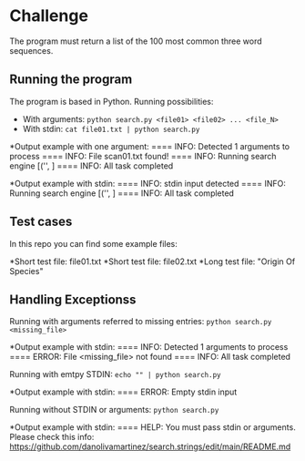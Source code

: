 # Challenge

The program must return a list of the 100 most common three word sequences.

## Running the program

The program is based in Python. Running possibilities: 

- With arguments: ```python search.py <file01> <file02> ... <file_N>```
- With stdin: ```cat file01.txt | python search.py```

*Output example with one argument:
==== INFO: Detected 1 arguments to process
==== INFO: File scan01.txt found!
==== INFO: Running search engine
[('<pattern>', <number of iterations>]
==== INFO: All task completed

*Output example with stdin:
==== INFO: stdin input detected
==== INFO: Running search engine
[('<pattern>', <number of iterations>]
==== INFO: All task completed


## Test cases

In this repo you can find some example files:

*Short test file: file01.txt 
*Short test file: file02.txt 
*Long test file: "Origin Of Species"

## Handling Exceptionss

Running with arguments referred to missing entries: ```python search.py <missing_file>```

*Output example with stdin:
==== INFO: Detected 1 arguments to process
==== ERROR: File <missing_file> not found
==== INFO: All task completed

Running with emtpy STDIN: ```echo "" | python search.py```

*Output example with stdin:
==== ERROR: Empty stdin input

Running without STDIN or arguments: ```python search.py```

*Output example with stdin:
==== HELP: You must pass stdin or arguments. Please check this info: https://github.com/danolivamartinez/search.strings/edit/main/README.md 
